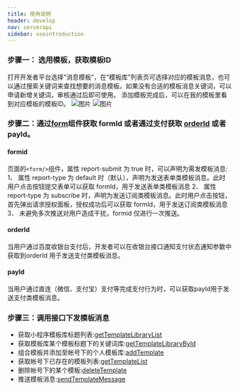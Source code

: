 ```yaml
---
title: 使用说明
header: develop
nav: serverapi
sidebar: useintroduction
---
```

 

### 步骤一： 选用模板，获取模板ID
打开开发者平台选择“消息模板”，在“模板库”列表页可选择对应的模板消息，也可以通过搜索关键词来查找想要的消息模板。如果没有合适的模板消息关键词，可以申请新增关键词，审核通过后即可使用。
添加模板完成后，可以在我的模板里看到对应模板的模板ID。
![图片](../../../img/api/information/6.png)
![图片](../../../img/api/information/7.png)

### 步骤二：通过<a href="/develop/component/formlist_form/">form</a>组件获取 formId 或者通过支付获取 <a href="http://dianshang.baidu.com/platform/doclist/index.html#!/doc/nuomiplus_1_guide/mini_program_cashier/standard_interface/push_notice.md">orderId</a> 或者 payId。


#### formid
页面的`<form/>`组件，属性 report-submit 为 true 时，可以声明为需发模板消息:
    1、 属性 report-type 为 default 时（默认），声明为发送表单类模板消息。此时用户点击按钮提交表单可以获取 formId，用于发送表单类模板消息
    2、 属性 report-type 为 subscribe 时，声明为发送订阅类模板消息。此时用户点击按钮，首先弹出请求授权面板，授权成功后可以获取 formId，用于发送订阅类模板消息
    3、 未避免多次推送对用户造成干扰，formid 仅进行一次推送。

#### orderId
当用户通过百度收银台支付后，开发者可以在收银台接口通知支付状态通知参数中获取到orderId 用于发送支付类模板消息。

#### payId
当用户通过直连（微信、支付宝）支付等完成支付行为时，可以获取payId用于发送支付类模板消息。

### 步骤三：调用接口下发模板消息

* 获取小程序模板库标题列表:<a href="https://smartprogram.baidu.com/docs/develop/serverapi/open_infomation/#getTemplateLibraryList/">getTemplateLibraryList</a>
* 获取模板库某个模板标题下的关键词库:<a href="https://smartprogram.baidu.com/docs/develop/serverapi/open_infomation/#getTemplateLibraryById/">getTemplateLibraryById</a>
* 组合模板并添加至帐号下的个人模板库:<a href="https://smartprogram.baidu.com/docs/develop/serverapi/open_infomation/#addTemplate/">addTemplate</a>
* 获取帐号下已存在的模板列表:<a href="https://smartprogram.baidu.com/docs/develop/serverapi/open_infomation/#getTemplateList/">getTemplateList</a>
* 删除帐号下的某个模板:<a href="https://smartprogram.baidu.com/docs/develop/serverapi/open_infomation/#deleteTemplate/">deleteTemplate</a>
* 推送模板消息:<a href="https://smartprogram.baidu.com/docs/develop/serverapi/open_infomation/#sendTemplateMessage/">sendTemplateMessage</a>
